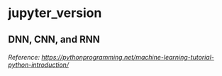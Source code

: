 jupyter_version
====================
## DNN, CNN, and RNN

###### Reference: https://pythonprogramming.net/machine-learning-tutorial-python-introduction/
